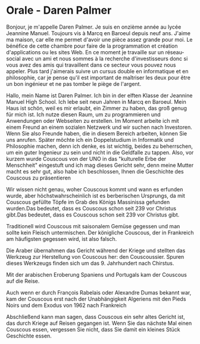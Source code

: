 # Orale - Daren Palmer

Bonjour, je m'appelle Daren Palmer. Je suis en onzième année au lycée Jeannine Manuel. Toujours vis à Marcq en Baroeul depuis neuf ans. J'aime ma maison, car elle me permet d'avoir une pièce assez grande pour moi. Le bénéfice de cette chambre pour faire de la programmation et création d'applications ou les sites Web. En ce moment je travaille sur un réseau-social avec un ami et nous sommes à la recherche d'investisseurs donc si vous avez des amis qui travaillent dans ce secteur vous pouvez nous appeler. Plus tard j'aimerais suivre un cursus double en informatique et en philosophie, car je pense qu'il est important de maîtriser les deux pour être un bon ingénieur et ne pas tomber le piège de l'argent.




Hallo, mein Name ist Daren Palmer. Ich bin in der elften Klasse der Jeannine Manuel High School. Ich lebe seit neun Jahren in Marcq en Baroeul. Mein Haus ist schön, weil es mir erlaubt, ein Zimmer zu haben, das groß genug für mich ist. Ich nutze diesen Raum, um zu programmieren und Anwendungen oder Webseiten zu erstellen. Im Moment arbeite ich mit einem Freund an einem sozialen Netzwerk und wir suchen nach Investoren. Wenn Sie also Freunde haben, die in diesem Bereich arbeiten, können Sie uns anrufen. Später möchte ich ein Doppelstudium in Informatik und Philosophie machen, denn ich denke, es ist wichtig, beides zu beherrschen, um ein guter Ingenieur zu sein und nicht in die Geldfalle zu tappen. Also, vor kurzem wurde Couscous von der UNO in das "kulturelle Erbe der Menschheit" eingestuft und ich mag dieses Gericht sehr, denn meine Mutter macht es sehr gut, also habe ich beschlossen, Ihnen die Geschichte des Couscous zu präsentieren

Wir wissen nicht genau, woher Couscous kommt und wann es erfunden wurde, aber höchstwahrscheinlich ist es berberischen Ursprungs, da mit Couscous gefüllte Töpfe im Grab des Königs Massinissa gefunden wurden.Das bedeutet, dass es Couscous schon seit 239 vor Christus gibt.Das bedeutet, dass es Couscous schon seit 239 vor Christus gibt.

Traditionell wird Couscous mit saisonalem Gemüse gegessen und man sollte kein Fleisch untermischen. Der königliche Couscous, der in Frankreich am häufigsten gegessen wird, ist also falsch.

Die Araber übernahmen das Gericht während der Kriege und stellten das Werkzeug zur Herstellung von Couscous her: den Couscoussier. Spuren dieses Werkzeugs finden sich um das 9. Jahrhundert nach Chirstus.

Mit der arabischen Eroberung Spaniens und Portugals kam der Couscous auf die Reise.

Auch wenn er durch François Rabelais oder Alexandre Dumas bekannt war, kam der Couscous erst nach der Unabhängigkeit Algeriens mit den Pieds Noirs und dem Exodus von 1962 nach Frankreich

Abschließend kann man sagen, dass Couscous ein sehr altes Gericht ist, das durch Kriege auf Reisen gegangen ist. Wenn Sie das nächste Mal einen Couscous essen, vergessen Sie nicht, dass Sie damit ein kleines Stück Geschichte essen.
<!--stackedit_data:
eyJoaXN0b3J5IjpbLTI1MjQ3ODI2Miw5MTA4MTEzNjQsNjI5OD
EwMTgwLDE3OTIyMjE3MTAsLTE0ODc1ODM5ODcsMTU3NzAzMjI1
MywtMTY1MzM0NTc4MywtODY4NjY3NTQzLC0yMTE2NDIxNTc2XX
0=
-->